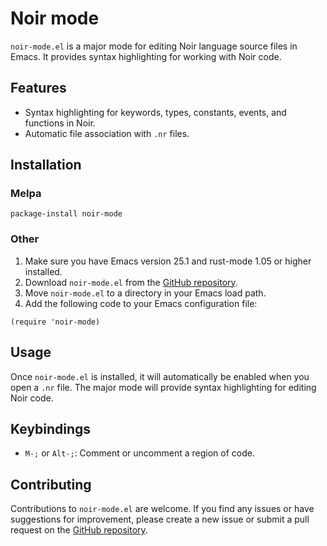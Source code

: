 # Noir mode

`noir-mode.el` is a major mode for editing Noir language source files in Emacs. It provides syntax highlighting for working with Noir code.

## Features

- Syntax highlighting for keywords, types, constants, events, and functions in Noir.
- Automatic file association with `.nr` files.

## Installation

### Melpa

``` shell
package-install noir-mode
```


### Other
1. Make sure you have Emacs version 25.1 and rust-mode 1.05 or higher installed.
2. Download `noir-mode.el` from the [GitHub repository](https://github.com/hhamud/noir-mode).
3. Move `noir-mode.el` to a directory in your Emacs load path.
4. Add the following code to your Emacs configuration file:

```elisp
(require 'noir-mode)
```

## Usage

Once `noir-mode.el` is installed, it will automatically be enabled when you open a `.nr` file. The major mode will provide syntax highlighting for editing Noir code.

## Keybindings

- `M-;` or `Alt-;`: Comment or uncomment a region of code.


## Contributing

Contributions to `noir-mode.el` are welcome. If you find any issues or have suggestions for improvement, please create a new issue or submit a pull request on the [GitHub repository](https://github.com/hhamud/noir-mode).

